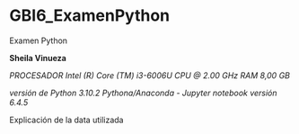 # GBI6_ExamenPython

Examen Python

**Sheila Vinueza**

*PROCESADOR Intel (R) Core (TM) i3-6006U CPU @ 2.00 GHz* 
*RAM 8,00 GB*

*versión de Python 3.10.2*
*Pythona/Anaconda - Jupyter notebook versión 6.4.5*

Explicación de la data utilizada
